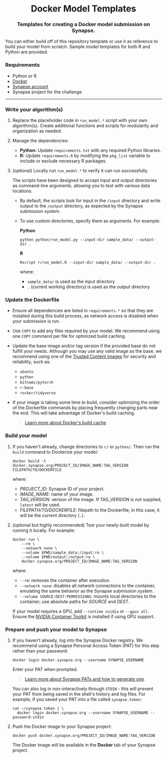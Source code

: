 <h1 align="center">
    Docker Model Templates
</h1>
<h3 align="center">
    Templates for creating a Docker model submission on Synapse.
</h3>

You can either build off of this repository template or use it as reference
to build your model from scratch. Sample model templates for both R and
Python are provided.

### Requirements

- Python or R
- [Docker](https://docs.docker.com/get-docker/)
- [Synapse account](https://www.synapse.org/#)
- Synapse project for the challenge

---

### Write your algorithm(s)

1. Replace the placeholder code in `run_model.*` script with your own
   algorithm(s). Create additional functions and scripts for modularity
   and organization as needed.

2. Manage the dependencies:

   - **Python:** Update `requirements.txt` with any required Python libraries.
   - **R:** Update `requirements.R` by modifying the `pkg_list` variable to
     include or exclude necessary R packages.

3. (optional) Locally run `run_model.*` to verify it can run successfully.

   The scripts have been designed to accept input and output directories as
   command-line arguments, allowing you to test with various data locations.

   - By default, the scripts look for input in the `/input` directory
     and write output to the `/output` directory, as expected by the
     Synapse submission system.

   - To use custom directories, specify them as arguments. For example:

     **Python**

     ```
     python python/run_model.py --input-dir sample_data/ --output-dir .
     ```

     **R**

     ```
     Rscript r/run_model.R --input-dir sample_data/ --output-dir .
     ```

     where:

     - `sample_data/` is used as the input directory
     - `.` (current working directory) is used as the output directory

### Update the Dockerfile

- Ensure all dependencies are listed in `requirements.*` so that they are
  installed during this build process, as network access is disabled when
  your submission is run.

- Use `COPY` to add any files required by your model. We recommend using
  one `COPY` command per file for optimized build caching.

- Update the base image and/or tag version if the provided base do not 
  fulfill your needs. Although you may use any valid image as the base,
  we recommend using one of the [Trusted Content images] for security and
  reliability, such as:

  * `ubuntu`
  * `python`
  * `bitnami/pytorch`
  * `r-base`
  * `rocker/tidyverse`

- If your image is taking some time to build, consider optimizing the order
  of the Dockerfile commands by placing frequently changing parts near the
  end. This will take advantage of Docker's build caching.

    > [Learn more about Docker's build cache].

### Build your model

1. If you haven't already, change directories to `r/` or `python/`. Then run
   the `build` command to Dockerize your model:

   ```
   docker build -t docker.synapse.org/PROJECT_ID/IMAGE_NAME:TAG_VERSION FILEPATH/TO/DOCKERFILE
   ```

   where:

   - _PROJECT_ID_: Synapse ID of your project.
   - _IMAGE_NAME_: name of your image.
   - _TAG_VERSION_: version of the image. If TAG_VERSION is not supplied,
     `latest` will be used.
   - _FILEPATH/TO/DOCKERFILE_: filepath to the Dockerfile, in this case, it
     will be the current directory (`.`).

2. (optional but highly recommended) Test your newly-built model by running
   it locally. For example:

   ```
   docker run \
       --rm \
       --network none \
       --volume $PWD/sample_data:/input:ro \
       --volume $PWD/output:/output:rw \
       docker.synapse.org/PROJECT_ID/IMAGE_NAME:TAG_VERSION
   ```

   where:

   - `--rm`: removes the container after execution.
   - `--network none`: disables all network connections to the container,
     emulating the same behavior as the Synapse submission system.
   - `--volume SOURCE:DEST:PERMISSIONS`: mounts local directories to the container;
     use absolute paths for _SOURCE_ and _DEST_.

   If your model requires a GPU, add `--runtime nvidia` or `--gpus all`. Ensure
   the [NVIDIA Container Toolkit] is installed if using GPU support.

### Prepare and push your model to Synapse

1. If you haven't already, log into the Synapse Docker registry.  We recommend
   using a Synapse Personal Access Token (PAT) for this step rather than your
   password:

   ```
   docker login docker.synapse.org --username SYNAPSE_USERNAME
   ```

   Enter your PAT when prompted.

   > [Learn more about Synapse PATs and how to generate one].

   You can also log in non-interactively through `STDIN` - this will prevent
   your PAT from being saved in the shell's history and log files. For example,
   if you saved your PAT into a file called `synapse.token`:

   ```
   cat ~/synapse.token | \
     docker login docker.synapse.org --username SYNAPSE_USERNAME --password-stdin
   ```

2. Push the Docker image to your Synapse project:

   ```
   docker push docker.synapse.org/PROJECT_ID/IMAGE_NAME:TAG_VERSION
   ```

   The Docker image will be available in the **Docker** tab of your Synapse
   project.

[Docker]: https://docs.docker.com/get-docker/
[Synapse account]: https://www.synapse.org/#
[Trusted Content images]: https://hub.docker.com/search?q=&image_filter=official%2Cstore
[Learn more about Docker's build cache]: https://docs.docker.com/build/cache/
[NVIDIA Container Toolkit]: https://github.com/NVIDIA/nvidia-docker
[Learn more about Synapse PATs and how to generate one]: https://help.synapse.org/docs/Managing-Your-Account.2055405596.html#ManagingYourAccount-PersonalAccessTokens
